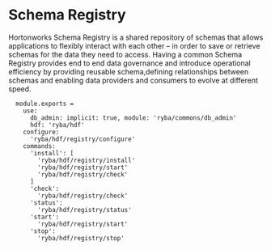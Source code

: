 
# Schema Registry

Hortonworks Schema Registry is a shared repository of schemas that allows
applications to flexibly interact with each other – in order to save or retrieve
schemas for the data they need to access. Having a common Schema Registry provides
end to end data governance and introduce operational efficiency by providing
reusable schema,defining relationships between schemas and enabling data providers
and consumers to evolve at different speed.

      module.exports =
        use:
          db_admin: implicit: true, module: 'ryba/commons/db_admin'
          hdf: 'ryba/hdf'
        configure:
          'ryba/hdf/registry/configure'
        commands:
          'install': [
            'ryba/hdf/registry/install'
            'ryba/hdf/registry/start'
            'ryba/hdf/registry/check'
          ]
          'check':
            'ryba/hdf/registry/check'
          'status':
            'ryba/hdf/registry/status'
          'start':
            'ryba/hdf/registry/start'
          'stop':
            'ryba/hdf/registry/stop'
